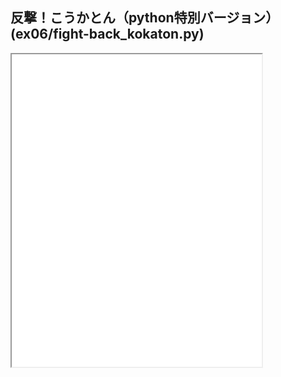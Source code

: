 ## 反撃！こうかとん（python特別バージョン）(ex06/fight-back_kokaton.py)
<iframe height=500 width=400 src='./ex06/image/game.gif'>
### ゲーム概要
今まで、こうかとんは草原に爆弾を逃げられていた。今回、ついに逃げるをやめて、爆弾たちに反撃を決めました！
- ex06/fight-back_kokaton.pyを実行する。戦場は片柳研究所の上空です。
。爆弾を地面に落ちないために、戦うシューティングゲームです。
- 爆弾を地面に落ちたら、ゲーム終了します。
- スコア計算できます。より多い爆弾を打って、学校を守りましょう！
### 操作方法
- スペースキーを弾を発射する
- こうかとんを移動させ爆弾を消えるシューティングゲーム

